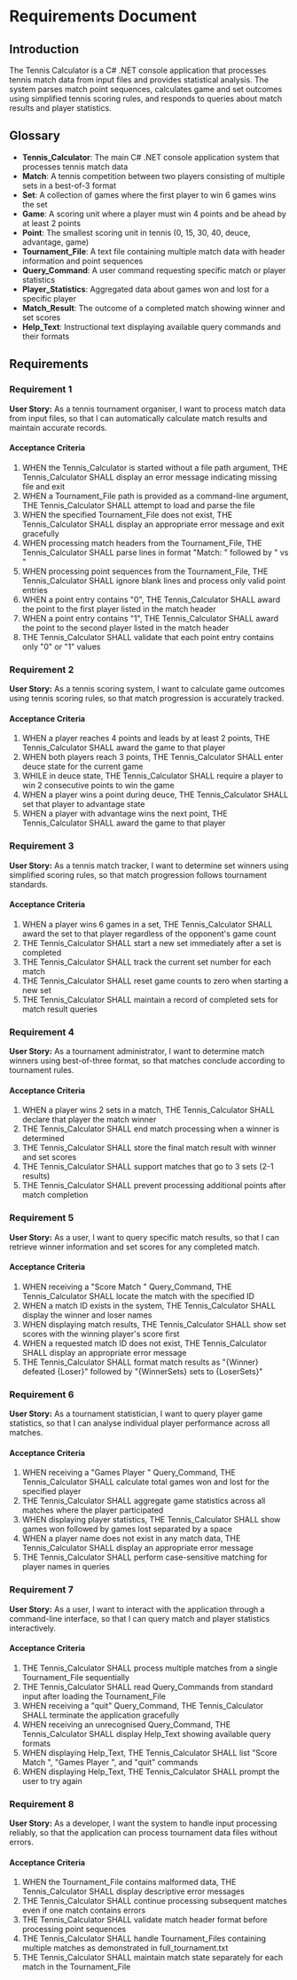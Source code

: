 # Requirements Document

## Introduction

The Tennis Calculator is a C# .NET console application that processes tennis match data from input files and provides statistical analysis. The system parses match point sequences, calculates game and set outcomes using simplified tennis scoring rules, and responds to queries about match results and player statistics.

## Glossary

- **Tennis_Calculator**: The main C# .NET console application system that processes tennis match data
- **Match**: A tennis competition between two players consisting of multiple sets in a best-of-3 format
- **Set**: A collection of games where the first player to win 6 games wins the set
- **Game**: A scoring unit where a player must win 4 points and be ahead by at least 2 points
- **Point**: The smallest scoring unit in tennis (0, 15, 30, 40, deuce, advantage, game)
- **Tournament_File**: A text file containing multiple match data with header information and point sequences
- **Query_Command**: A user command requesting specific match or player statistics
- **Player_Statistics**: Aggregated data about games won and lost for a specific player
- **Match_Result**: The outcome of a completed match showing winner and set scores
- **Help_Text**: Instructional text displaying available query commands and their formats

## Requirements

### Requirement 1

**User Story:** As a tennis tournament organiser, I want to process match data from input files, so that I can automatically calculate match results and maintain accurate records.

#### Acceptance Criteria

1. WHEN the Tennis_Calculator is started without a file path argument, THE Tennis_Calculator SHALL display an error message indicating missing file and exit
2. WHEN a Tournament_File path is provided as a command-line argument, THE Tennis_Calculator SHALL attempt to load and parse the file
3. WHEN the specified Tournament_File does not exist, THE Tennis_Calculator SHALL display an appropriate error message and exit gracefully
4. WHEN processing match headers from the Tournament_File, THE Tennis_Calculator SHALL parse lines in format "Match: <id>" followed by "<Player1> vs <Player2>"
5. WHEN processing point sequences from the Tournament_File, THE Tennis_Calculator SHALL ignore blank lines and process only valid point entries
6. WHEN a point entry contains "0", THE Tennis_Calculator SHALL award the point to the first player listed in the match header
7. WHEN a point entry contains "1", THE Tennis_Calculator SHALL award the point to the second player listed in the match header
8. THE Tennis_Calculator SHALL validate that each point entry contains only "0" or "1" values

### Requirement 2

**User Story:** As a tennis scoring system, I want to calculate game outcomes using tennis scoring rules, so that match progression is accurately tracked.

#### Acceptance Criteria

1. WHEN a player reaches 4 points and leads by at least 2 points, THE Tennis_Calculator SHALL award the game to that player
2. WHEN both players reach 3 points, THE Tennis_Calculator SHALL enter deuce state for the current game
3. WHILE in deuce state, THE Tennis_Calculator SHALL require a player to win 2 consecutive points to win the game
4. WHEN a player wins a point during deuce, THE Tennis_Calculator SHALL set that player to advantage state
5. WHEN a player with advantage wins the next point, THE Tennis_Calculator SHALL award the game to that player

### Requirement 3

**User Story:** As a tennis match tracker, I want to determine set winners using simplified scoring rules, so that match progression follows tournament standards.

#### Acceptance Criteria

1. WHEN a player wins 6 games in a set, THE Tennis_Calculator SHALL award the set to that player regardless of the opponent's game count
2. THE Tennis_Calculator SHALL start a new set immediately after a set is completed
3. THE Tennis_Calculator SHALL track the current set number for each match
4. THE Tennis_Calculator SHALL reset game counts to zero when starting a new set
5. THE Tennis_Calculator SHALL maintain a record of completed sets for match result queries

### Requirement 4

**User Story:** As a tournament administrator, I want to determine match winners using best-of-three format, so that matches conclude according to tournament rules.

#### Acceptance Criteria

1. WHEN a player wins 2 sets in a match, THE Tennis_Calculator SHALL declare that player the match winner
2. THE Tennis_Calculator SHALL end match processing when a winner is determined
3. THE Tennis_Calculator SHALL store the final match result with winner and set scores
4. THE Tennis_Calculator SHALL support matches that go to 3 sets (2-1 results)
5. THE Tennis_Calculator SHALL prevent processing additional points after match completion

### Requirement 5

**User Story:** As a user, I want to query specific match results, so that I can retrieve winner information and set scores for any completed match.

#### Acceptance Criteria

1. WHEN receiving a "Score Match <id>" Query_Command, THE Tennis_Calculator SHALL locate the match with the specified ID
2. WHEN a match ID exists in the system, THE Tennis_Calculator SHALL display the winner and loser names
3. WHEN displaying match results, THE Tennis_Calculator SHALL show set scores with the winning player's score first
4. WHEN a requested match ID does not exist, THE Tennis_Calculator SHALL display an appropriate error message
5. THE Tennis_Calculator SHALL format match results as "{Winner} defeated {Loser}" followed by "{WinnerSets} sets to {LoserSets}"

### Requirement 6

**User Story:** As a tournament statistician, I want to query player game statistics, so that I can analyse individual player performance across all matches.

#### Acceptance Criteria

1. WHEN receiving a "Games Player <Player Name>" Query_Command, THE Tennis_Calculator SHALL calculate total games won and lost for the specified player
2. THE Tennis_Calculator SHALL aggregate game statistics across all matches where the player participated
3. WHEN displaying player statistics, THE Tennis_Calculator SHALL show games won followed by games lost separated by a space
4. WHEN a player name does not exist in any match data, THE Tennis_Calculator SHALL display an appropriate error message
5. THE Tennis_Calculator SHALL perform case-sensitive matching for player names in queries

### Requirement 7

**User Story:** As a user, I want to interact with the application through a command-line interface, so that I can query match and player statistics interactively.

#### Acceptance Criteria

1. THE Tennis_Calculator SHALL process multiple matches from a single Tournament_File sequentially
2. THE Tennis_Calculator SHALL read Query_Commands from standard input after loading the Tournament_File
3. WHEN receiving a "quit" Query_Command, THE Tennis_Calculator SHALL terminate the application gracefully
4. WHEN receiving an unrecognised Query_Command, THE Tennis_Calculator SHALL display Help_Text showing available query formats
5. WHEN displaying Help_Text, THE Tennis_Calculator SHALL list "Score Match <id>", "Games Player <Player Name>", and "quit" commands
6. WHEN displaying Help_Text, THE Tennis_Calculator SHALL prompt the user to try again

### Requirement 8

**User Story:** As a developer, I want the system to handle input processing reliably, so that the application can process tournament data files without errors.

#### Acceptance Criteria

1. WHEN the Tournament_File contains malformed data, THE Tennis_Calculator SHALL display descriptive error messages
2. THE Tennis_Calculator SHALL continue processing subsequent matches even if one match contains errors
3. THE Tennis_Calculator SHALL validate match header format before processing point sequences
4. THE Tennis_Calculator SHALL handle Tournament_Files containing multiple matches as demonstrated in full_tournament.txt
5. THE Tennis_Calculator SHALL maintain match state separately for each match in the Tournament_File